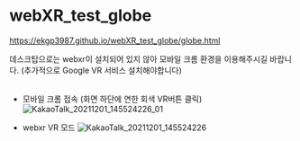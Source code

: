# webXR_test_globe

https://ekgp3987.github.io/webXR_test_globe/globe.html

데스크탑으로는 webxr이 설치되어 있지 않아 모바일 크롬 환경을 이용해주시길 바랍니다. (추가적으로 Google VR 서비스 설치해야합니다)
<br>
<br>

- 모바일 크롬 접속 (화면 하단에 연한 회색 VR버튼 클릭)
![KakaoTalk_20211201_145524226_01](https://user-images.githubusercontent.com/57945707/144179920-356fbf95-6da3-4950-9643-3d3e417f41d2.jpg)


- webxr VR 모드
![KakaoTalk_20211201_145524226](https://user-images.githubusercontent.com/57945707/144179927-d2ed3d3e-bd22-4b8b-a1cf-c10ebcdb1113.jpg)
